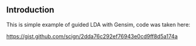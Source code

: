 Introduction
------------

This is simple example of guided LDA with Gensim, code was taken here:

https://gist.github.com/scign/2dda76c292ef76943e0cd9ff8d5a174a

